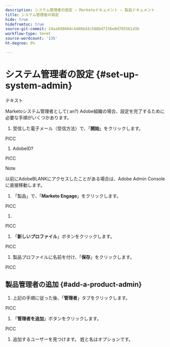 ```yaml
---
description: システム管理者の設定 — Marketoドキュメント — 製品ドキュメント
title: システム管理者の設定
hide: true
hidefromtoc: true
source-git-commit: 24aa698604c4480bd4c588bd7156e0d70556143b
workflow-type: tm+mt
source-wordcount: '135'
ht-degree: 0%

---
```


# システム管理者の設定 {#set-up-system-admin}

テキスト

Marketoシステム管理者として( an?) Adobe組織の場合、設定を完了するために必要な手順がいくつかあります。

1. 受信した電子メール（受信方法）で、「**開始**」をクリックします。

PICC

1. AdobeID?

PICC

>[!NOTE]
>
>以前にAdobeBLANKにアクセスしたことがある場合は、Adobe Admin Consoleに直接移動します。

1. 「製品」で、「**Marketo Engage**」をクリックします。

PICC

1. 

PICC

1. 「**新しいプロファイル**」ボタンをクリックします。

PICC

1. 製品プロファイルに名前を付け、「**保存**」をクリックします。

PICC

## 製品管理者の追加 {#add-a-product-admin}

1. 上記の手順に従った後、「**管理者**」タブをクリックします。

PICC

1. 「**管理者を追加**」ボタンをクリックします。

PICC

1. 追加するユーザーを見つけます。 姓と名はオプションです。